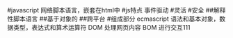 #javascript
网络脚本语言，嵌套在html中
#js特点
事件驱动
#灵活
#安全
##解释性脚本语言
##基于对象的
##跨平台
#组成部分 
ecmascript  语法和基本对象，数据类型，表达式和算术运算符
DOM 处理网页内容
BOM 进行交互111

